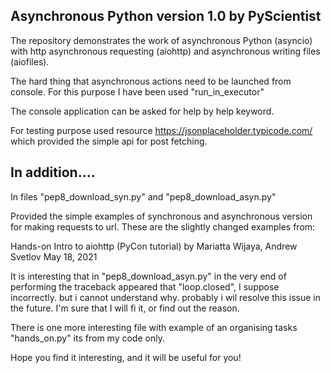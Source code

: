## Asynchronous Python version 1.0 by PyScientist

The repository demonstrates the work of asynchronous Python (asyncio) with http asynchronous requesting (aiohttp) and asynchronous writing files (aiofiles).

The hard thing that asynchronous actions need to be launched from console.
For this purpose I have been used "run_in_executor"

The console application can be asked for help by help keyword.

For testing purpose used resource https://jsonplaceholder.typicode.com/
which provided the simple api for post fetching.

## In addition.... 

In files "pep8_download_syn.py"
and "pep8_download_asyn.py"

Provided the simple examples of synchronous and asynchronous version for
making requests to url. These are the slightly changed examples from:

Hands-on Intro to aiohttp (PyCon tutorial) by Mariatta Wijaya, Andrew Svetlov May 18, 2021

It is interesting that in "pep8_download_asyn.py" in the very end of performing the traceback appeared
that "loop.closed", I suppose incorrectly. but i cannot understand why. probably i wil resolve this issue in the future. I'm sure that I will fi it, or find out the reason.

There is one more interesting file with example of an organising tasks "hands_on.py" its from my code only.

Hope you find it interesting, and it will be useful for you!
